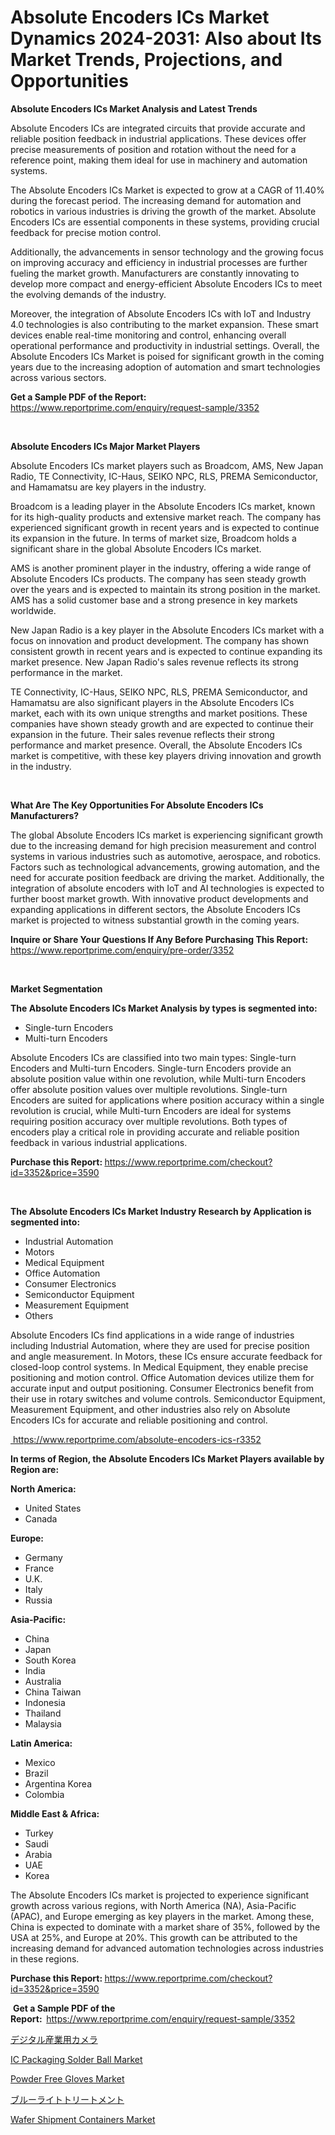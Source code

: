 <p><h1>Absolute Encoders ICs Market Dynamics 2024-2031: Also about Its Market Trends, Projections, and Opportunities</h1></p><p><strong>Absolute Encoders ICs Market Analysis and Latest Trends</strong></p>
<p><p>Absolute Encoders ICs are integrated circuits that provide accurate and reliable position feedback in industrial applications. These devices offer precise measurements of position and rotation without the need for a reference point, making them ideal for use in machinery and automation systems.</p><p>The Absolute Encoders ICs Market is expected to grow at a CAGR of 11.40% during the forecast period. The increasing demand for automation and robotics in various industries is driving the growth of the market. Absolute Encoders ICs are essential components in these systems, providing crucial feedback for precise motion control.</p><p>Additionally, the advancements in sensor technology and the growing focus on improving accuracy and efficiency in industrial processes are further fueling the market growth. Manufacturers are constantly innovating to develop more compact and energy-efficient Absolute Encoders ICs to meet the evolving demands of the industry.</p><p>Moreover, the integration of Absolute Encoders ICs with IoT and Industry 4.0 technologies is also contributing to the market expansion. These smart devices enable real-time monitoring and control, enhancing overall operational performance and productivity in industrial settings. Overall, the Absolute Encoders ICs Market is poised for significant growth in the coming years due to the increasing adoption of automation and smart technologies across various sectors.</p></p>
<p><strong>Get a Sample PDF of the Report:&nbsp;</strong> <a href="https://www.reportprime.com/enquiry/request-sample/3352">https://www.reportprime.com/enquiry/request-sample/3352</a></p>
<p>&nbsp;</p>
<p><strong>Absolute Encoders ICs Major Market Players</strong></p>
<p><p>Absolute Encoders ICs market players such as Broadcom, AMS, New Japan Radio, TE Connectivity, IC-Haus, SEIKO NPC, RLS, PREMA Semiconductor, and Hamamatsu are key players in the industry. </p><p>Broadcom is a leading player in the Absolute Encoders ICs market, known for its high-quality products and extensive market reach. The company has experienced significant growth in recent years and is expected to continue its expansion in the future. In terms of market size, Broadcom holds a significant share in the global Absolute Encoders ICs market.</p><p>AMS is another prominent player in the industry, offering a wide range of Absolute Encoders ICs products. The company has seen steady growth over the years and is expected to maintain its strong position in the market. AMS has a solid customer base and a strong presence in key markets worldwide.</p><p>New Japan Radio is a key player in the Absolute Encoders ICs market with a focus on innovation and product development. The company has shown consistent growth in recent years and is expected to continue expanding its market presence. New Japan Radio's sales revenue reflects its strong performance in the market.</p><p>TE Connectivity, IC-Haus, SEIKO NPC, RLS, PREMA Semiconductor, and Hamamatsu are also significant players in the Absolute Encoders ICs market, each with its own unique strengths and market positions. These companies have shown steady growth and are expected to continue their expansion in the future. Their sales revenue reflects their strong performance and market presence. Overall, the Absolute Encoders ICs market is competitive, with these key players driving innovation and growth in the industry.</p></p>
<p>&nbsp;</p>
<p><strong>What Are The Key Opportunities For Absolute Encoders ICs Manufacturers?</strong></p>
<p><p>The global Absolute Encoders ICs market is experiencing significant growth due to the increasing demand for high precision measurement and control systems in various industries such as automotive, aerospace, and robotics. Factors such as technological advancements, growing automation, and the need for accurate position feedback are driving the market. Additionally, the integration of absolute encoders with IoT and AI technologies is expected to further boost market growth. With innovative product developments and expanding applications in different sectors, the Absolute Encoders ICs market is projected to witness substantial growth in the coming years.</p></p>
<p><strong>Inquire or Share Your Questions If Any Before Purchasing This Report:</strong> <a href="https://www.reportprime.com/enquiry/pre-order/3352">https://www.reportprime.com/enquiry/pre-order/3352</a></p>
<p>&nbsp;</p>
<p><strong>Market Segmentation</strong></p>
<p><strong>The Absolute Encoders ICs Market Analysis by types is segmented into:</strong></p>
<p><ul><li>Single-turn Encoders</li><li>Multi-turn Encoders</li></ul></p>
<p><p>Absolute Encoders ICs are classified into two main types: Single-turn Encoders and Multi-turn Encoders. Single-turn Encoders provide an absolute position value within one revolution, while Multi-turn Encoders offer absolute position values over multiple revolutions. Single-turn Encoders are suited for applications where position accuracy within a single revolution is crucial, while Multi-turn Encoders are ideal for systems requiring position accuracy over multiple revolutions. Both types of encoders play a critical role in providing accurate and reliable position feedback in various industrial applications.</p></p>
<p><strong>Purchase this Report:&nbsp;</strong><a href="https://www.reportprime.com/checkout?id=3352&price=3590">https://www.reportprime.com/checkout?id=3352&price=3590</a></p>
<p>&nbsp;</p>
<p><strong>The Absolute Encoders ICs Market Industry Research by Application is segmented into:</strong></p>
<p><ul><li>Industrial Automation</li><li>Motors</li><li>Medical Equipment</li><li>Office Automation</li><li>Consumer Electronics</li><li>Semiconductor Equipment</li><li>Measurement Equipment</li><li>Others</li></ul></p>
<p><p>Absolute Encoders ICs find applications in a wide range of industries including Industrial Automation, where they are used for precise position and angle measurement. In Motors, these ICs ensure accurate feedback for closed-loop control systems. In Medical Equipment, they enable precise positioning and motion control. Office Automation devices utilize them for accurate input and output positioning. Consumer Electronics benefit from their use in rotary switches and volume controls. Semiconductor Equipment, Measurement Equipment, and other industries also rely on Absolute Encoders ICs for accurate and reliable positioning and control.</p></p>
<p><a href="https://www.reportprime.com/absolute-encoders-ics-r3352">&nbsp;https://www.reportprime.com/absolute-encoders-ics-r3352</a></p>
<p><strong>In terms of Region, the Absolute Encoders ICs Market Players available by Region are:</strong></p>
<p>
    <p> <strong> North America: </strong>
        <ul>
            <li>United States</li>
            <li>Canada</li>
        </ul>
        </p> 
    <p> <strong> Europe: </strong>
        <ul>
            <li>Germany</li>
            <li>France</li>
            <li>U.K.</li>
            <li>Italy</li>
            <li>Russia</li>
        </ul>
        </p> 
    <p> <strong> Asia-Pacific: </strong>
        <ul>
            <li>China</li>
            <li>Japan</li>
            <li>South Korea</li>
            <li>India</li>
            <li>Australia</li>
            <li>China Taiwan</li>
            <li>Indonesia</li>
            <li>Thailand</li>
            <li>Malaysia</li>
        </ul>
        </p> 
    <p> <strong> Latin America: </strong>
        <ul>
            <li>Mexico</li>
            <li>Brazil</li>
            <li>Argentina Korea</li>
            <li>Colombia</li>
        </ul>
        </p> 
    <p> <strong> Middle East & Africa: </strong>
        <ul>
            <li>Turkey</li>
            <li>Saudi</li>
            <li>Arabia</li>
            <li>UAE</li>
            <li>Korea</li>
        </ul>
    </p>
    </p>
<p><p>The Absolute Encoders ICs market is projected to experience significant growth across various regions, with North America (NA), Asia-Pacific (APAC), and Europe emerging as key players in the market. Among these, China is expected to dominate with a market share of 35%, followed by the USA at 25%, and Europe at 20%. This growth can be attributed to the increasing demand for advanced automation technologies across industries in these regions.</p></p>
<p><strong>Purchase this Report: </strong><a href="https://www.reportprime.com/checkout?id=3352&price=3590">https://www.reportprime.com/checkout?id=3352&price=3590</a></p>
<p>&nbsp;<strong>Get a Sample PDF of the Report:&nbsp;&nbsp;</strong><a href="https://www.reportprime.com/enquiry/request-sample/3352">https://www.reportprime.com/enquiry/request-sample/3352</a></p>
<p><strong></strong></p>
<p><p><a href="https://github.com/one-cool-chick/Market-Research-Report-List-1/blob/main/728296772960.md">デジタル産業用カメラ</a></p><p><a href="https://github.com/dimitrishawkinswaynenp91rgz/Market-Research-Report-List-2/blob/main/ic-packaging-solder-ball-market.md">IC Packaging Solder Ball Market</a></p><p><a href="https://issuu.com/reportprime-2/docs/powder-free-gloves-market-size-2030.pptx">Powder Free Gloves Market</a></p><p><a href="https://github.com/luffiazaza/Market-Research-Report-List-1/blob/main/844922172959.md">ブルーライトトリートメント</a></p><p><a href="https://github.com/changoleonlaverguenzanoexiste/Market-Research-Report-List-3/blob/main/wafer-shipment-containers-market.md">Wafer Shipment Containers Market</a></p></p>